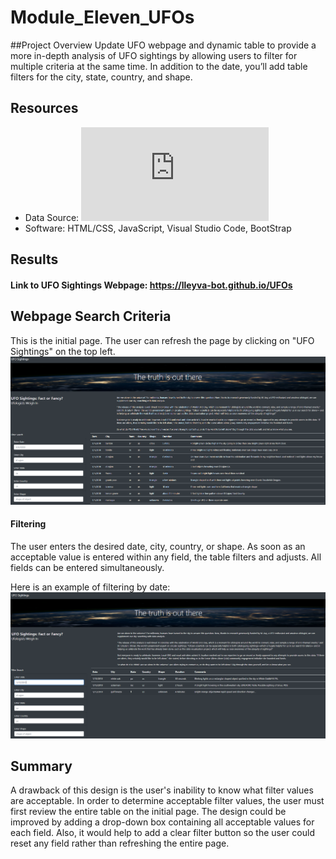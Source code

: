 # Module_Eleven_UFOs

##Project Overview
Update UFO webpage and dynamic table to provide a more in-depth analysis of UFO sightings by allowing users to filter for multiple criteria at the same time. In addition to the date, you’ll add table filters for the city, state, country, and shape.

## Resources
 - Data Source: ![UFO Data](https://github.com/LLeyva-bot/UFOs/blob/main/static/js/data.js)
 - Software: HTML/CSS, JavaScript, Visual Studio Code, BootStrap

## Results
####  Link to UFO Sightings Webpage: https://lleyva-bot.github.io/UFOs

## Webpage Search Criteria

This is the initial page. The user can refresh the page by clicking on "UFO Sightings" on the top left. 
![Initial Page](https://github.com/LLeyva-bot/UFOs/blob/main/static/images/Fig1.PNG)

#### Filtering
The user enters the desired date, city, country, or shape.  As soon as an acceptable value is entered within any field, the table filters and adjusts. All fields can be entered simultaneously.

Here is an example of filtering by date:
![Filter Example](https://github.com/LLeyva-bot/UFOs/blob/main/static/images/Fig2.PNG)

## Summary
A drawback of this design is the user's inability to know what filter values are acceptable.  In order to determine acceptable filter values, the user must first review the entire table on the initial page. The design could be improved by adding a drop-down box containing all acceptable values for each field.  Also, it would help to add a clear filter button so the user could reset any field rather than refreshing the entire page.    



